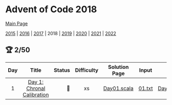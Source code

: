 

# Advent of Code 2018

[Main Page](https://adventofcode.com/2018)

[2015](/src/main/scala/advent_of_scala/2015/README.md) | [2016](/src/main/scala/advent_of_scala/2016/README.md) | [2017](/src/main/scala/advent_of_scala/2017/README.md) | 2018 | [2019](/src/main/scala/advent_of_scala/2019/README.md) | [2020](/src/main/scala/advent_of_scala/2020/README.md) | [2021](/src/main/scala/advent_of_scala/2021/README.md) | [2022](/src/main/scala/advent_of_scala/2022/README.md)

## :trophy: 2/50


| Day | Title | Status | Difficulty | Solution Page | Input | Test Page | Answer | Tags | 
| :---: | :------: | ---: | :---: | :---: | :---: | :---: | :---: | :---: |
| 1 | [Day 1: Chronal Calibration](https://adventofcode.com/2018/day/1) | :1st_place_medal: | xs | [Day01.scala](/src/main/scala/advent_of_scala/2018/Day01.scala) | [01.txt](/src/main/resources/inputs/2018/01.txt) | [Day01Suite.scala](/src/test/scala/advent_of_scala/2018/Day01Suite.scala) | (590, 83_445) | linked-list |
